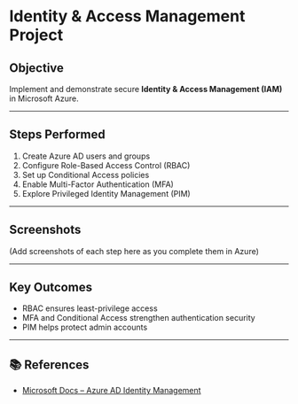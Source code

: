 # Identity & Access Management Project  

## Objective  
Implement and demonstrate secure **Identity & Access Management (IAM)** in Microsoft Azure.  

---

## Steps Performed  
1. Create Azure AD users and groups  
2. Configure Role-Based Access Control (RBAC)  
3. Set up Conditional Access policies  
4. Enable Multi-Factor Authentication (MFA)  
5. Explore Privileged Identity Management (PIM)  

---

## Screenshots  
(Add screenshots of each step here as you complete them in Azure)  

---

## Key Outcomes  
- RBAC ensures least-privilege access  
- MFA and Conditional Access strengthen authentication security  
- PIM helps protect admin accounts  

---

## 📚 References  
- [Microsoft Docs – Azure AD Identity Management](https://learn.microsoft.com/en-us/azure/active-directory/fundamentals/active-directory-whatis)  
